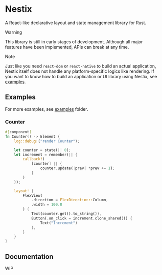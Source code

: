 # Nestix
A React-like declarative layout and state management library for Rust.

> [!WARNING]  
> This library is still in early stages of development. Although all major features have been implemented, APIs can break at any time.

> [!NOTE]  
> Just like you need `react-dom` or `react-native` to build an actual application, Nestix itself does not handle any platform-specific logics like rendering. If you want to know how to build an application or UI library using Nestix, see [examples](#examples).

## Examples
For more examples, see [examples](./examples) folder.

### Counter
```rust
#[component]
fn Counter() -> Element {
    log::debug!("render Counter");

    let counter = state(|| 0);
    let increment = remember(|| {
        callback!(
            [counter] || {
                counter.update(|prev| *prev += 1);
            }
        )
    });

    layout! {
        FlexView(
            .direction = FlexDirection::Column,
            .width = 100.0
        ) {
            Text(counter.get().to_string()),
            Button(.on_click = increment.clone_shared()) {
                Text("Increment")
            },
        }
    }
}
```

## Documentation
WIP